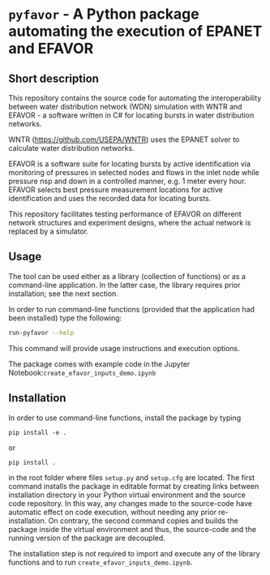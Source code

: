 # `pyfavor` - A Python package automating the execution of EPANET and EFAVOR

## Short description
This repository contains the source code for automating the interoperability between water distribution network (WDN) simulation with WNTR and EFAVOR - a software written in C# for locating bursts in water distribution networks.

WNTR (https://github.com/USEPA/WNTR) uses the EPANET solver to calculate water distribution networks.

EFAVOR is a software suite for locating bursts by active identification via monitoring of pressures in selected nodes and flows in the inlet node while pressure nsp and down in a controlled manner, e.g. 1 meter every hour. EFAVOR selects best pressure measurement locations for active identification and uses the recorded data for locating bursts.

This repository facilitates testing performance of EFAVOR on different network structures and experiment designs, where the actual network is replaced by a simulator.

## Usage
The tool can be used either as a library (collection of functions) or as a command-line application. In the latter case, the library requires prior installation; see the next section.

In order to run command-line functions (provided that the application had been installed) type the following:
```sh
run-pyfavor --help
```
This command will provide usage instructions and execution options.

The package comes with example code in the Jupyter Notebook:`create_efavor_inputs_demo.ipynb`

## Installation
In order to use command-line functions, install the package by typing
```
pip install -e .
```
or
```
pip install .
```
in the root folder where files `setup.py` and `setup.cfg` are located. The first command installs the package in editable format by creating links between installation directory in your Python virtual environment and the source code repository. In this way, any changes made to the source-code have automatic effect on code execution, without needing any prior re-installation. On contrary, the second command copies and builds the package inside the virtual environment and thus, the source-code and the running version of the package are decoupled.

The installation step is not required to import and execute any of the library functions and to run `create_efavor_inputs_demo.ipynb`.